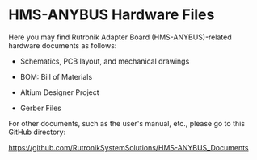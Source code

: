 # HMS-ANYBUS Hardware Files

Here you may find Rutronik Adapter Board (HMS-ANYBUS)-related hardware documents as follows:

- Schematics, PCB layout, and mechanical drawings

- BOM: Bill of Materials

- Altium Designer Project

- Gerber Files

  


For other documents, such as the user's manual, etc., please go to this GitHub directory:

https://github.com/RutronikSystemSolutions/HMS-ANYBUS_Documents
